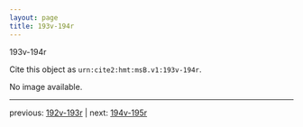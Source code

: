 ```yaml
---
layout: page
title: 193v-194r
---
```


193v-194r

Cite this object as `urn:cite2:hmt:msB.v1:193v-194r`.

No image available. 



---

previous: [192v-193r](../192v-193r/) | next: [194v-195r](../194v-195r/)
